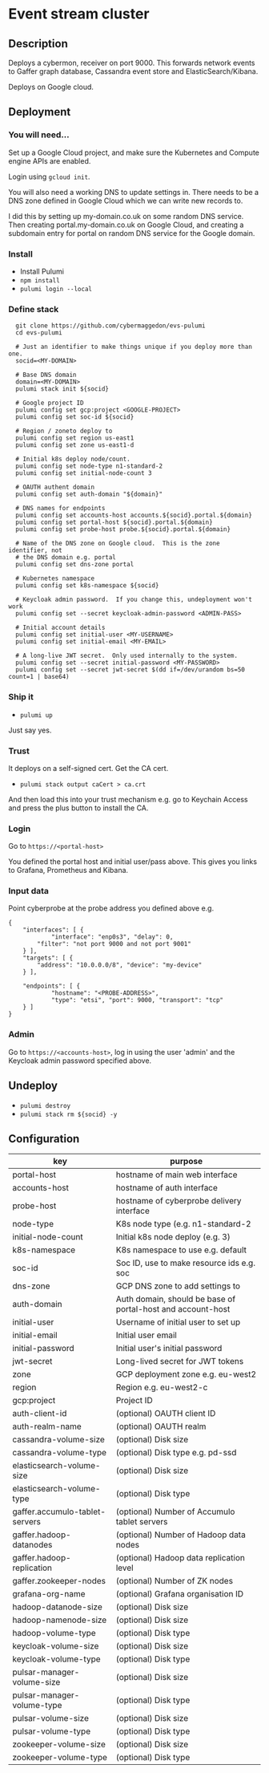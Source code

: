 
# Event stream cluster

## Description

Deploys a cybermon, receiver on port 9000.  This forwards network events to
Gaffer graph database, Cassandra event store and ElasticSearch/Kibana.

Deploys on Google cloud.

## Deployment

### You will need...

Set up a Google Cloud project, and make sure the Kubernetes and Compute engine
APIs are enabled.

Login using `gcloud init`.

You will also need a working DNS to update settings in.  There needs to be
a DNS zone defined in Google Cloud which we can write new records to.

I did this by setting up my-domain.co.uk on some random DNS service.
Then creating portal.my-domain.co.uk on Google Cloud, and creating a
subdomain entry for portal on random DNS service for the Google domain.

### Install

- Install Pulumi
- `npm install`
- `pulumi login --local`

### Define stack
  
```
  git clone https://github.com/cybermaggedon/evs-pulumi
  cd evs-pulumi

  # Just an identifier to make things unique if you deploy more than one.
  socid=<MY-DOMAIN>

  # Base DNS domain
  domain=<MY-DOMAIN>
  pulumi stack init ${socid}

  # Google project ID
  pulumi config set gcp:project <GOOGLE-PROJECT>
  pulumi config set soc-id ${socid}

  # Region / zoneto deploy to
  pulumi config set region us-east1
  pulumi config set zone us-east1-d

  # Initial k8s deploy node/count.
  pulumi config set node-type n1-standard-2
  pulumi config set initial-node-count 3

  # OAUTH authent domain
  pulumi config set auth-domain "${domain}"

  # DNS names for endpoints
  pulumi config set accounts-host accounts.${socid}.portal.${domain}
  pulumi config set portal-host ${socid}.portal.${domain}
  pulumi config set probe-host probe.${socid}.portal.${domain}

  # Name of the DNS zone on Google cloud.  This is the zone identifier, not
  # the DNS domain e.g. portal
  pulumi config set dns-zone portal

  # Kubernetes namespace
  pulumi config set k8s-namespace ${socid}

  # Keycloak admin password.  If you change this, undeployment won't work
  pulumi config set --secret keycloak-admin-password <ADMIN-PASS>

  # Initial account details
  pulumi config set initial-user <MY-USERNAME>
  pulumi config set initial-email <MY-EMAIL>

  # A long-live JWT secret.  Only used internally to the system.
  pulumi config set --secret initial-password <MY-PASSWORD>
  pulumi config set --secret jwt-secret $(dd if=/dev/urandom bs=50 count=1 | base64)

```

### Ship it

- `pulumi up`

Just say yes.

### Trust

It deploys on a self-signed cert.  Get the CA cert.

-  `pulumi stack output caCert > ca.crt`

And then load this into your trust mechanism e.g. go to  Keychain Access and
press the plus button to install the CA.

### Login

Go to `https://<portal-host>`

You defined the portal host and initial user/pass above.  This gives you links
to Grafana, Prometheus and Kibana.

### Input data

Point cyberprobe at the probe address you defined above e.g.

```
{
    "interfaces": [ {
            "interface": "enp0s3", "delay": 0,
	    "filter": "not port 9000 and not port 9001"
    } ],
    "targets": [ {
        "address": "10.0.0.0/8", "device": "my-device"
    } ],

    "endpoints": [ {
            "hostname": "<PROBE-ADDRESS>",
            "type": "etsi", "port": 9000, "transport": "tcp"
    } ]
}
```

### Admin

Go to `https://<accounts-host>`, log in using the user 'admin' and the
Keycloak admin password specified above.

## Undeploy

- `pulumi destroy`
- `pulumi stack rm ${socid} -y`

## Configuration

| key                            | purpose |
|--------------------------------|---------|
| portal-host                    | hostname of main web interface         |
| accounts-host                  | hostname of auth interface             |
| probe-host                     | hostname of cyberprobe delivery interface |
| node-type                      | K8s node type (e.g. n1-standard-2      |
| initial-node-count             | Initial k8s node deploy (e.g. 3)       |
| k8s-namespace                  | K8s namespace to use e.g. default      |
| soc-id                         | Soc ID, use to make resource ids e.g. soc |
| dns-zone                       | GCP DNS zone to add settings to        |
| auth-domain                    | Auth domain, should be base of portal-host and account-host |
| initial-user                   | Username of initial user to set up     |
| initial-email                  | Initial user email                     |
| initial-password               | Initial user's initial password        |
| jwt-secret                     | Long-lived secret for JWT tokens       |
| zone                           | GCP deployment zone e.g. eu-west2      |
| region                         | Region e.g. eu-west2-c                 |
| gcp:project                    | Project ID                             |
| auth-client-id                 | (optional) OAUTH client ID             |
| auth-realm-name                | (optional) OAUTH realm                 |
| cassandra-volume-size          | (optional) Disk size                   |
| cassandra-volume-type          | (optional) Disk type e.g. pd-ssd       |
| elasticsearch-volume-size      | (optional) Disk size                   |
| elasticsearch-volume-type      | (optional) Disk type                   |
| gaffer.accumulo-tablet-servers | (optional) Number of Accumulo tablet servers |
| gaffer.hadoop-datanodes        | (optional) Number of Hadoop data nodes |
| gaffer.hadoop-replication      | (optional) Hadoop data replication level |
| gaffer.zookeeper-nodes         | (optional) Number of ZK nodes |
| grafana-org-name               | (optional) Grafana organisation ID |
| hadoop-datanode-size           | (optional) Disk size                   |
| hadoop-namenode-size           | (optional) Disk size                   |
| hadoop-volume-type             | (optional) Disk type                   |
| keycloak-volume-size           | (optional) Disk size                   |
| keycloak-volume-type           | (optional) Disk type                   |
| pulsar-manager-volume-size     | (optional) Disk size                   |
| pulsar-manager-volume-type     | (optional) Disk type                   |
| pulsar-volume-size             | (optional) Disk size                   |
| pulsar-volume-type             | (optional) Disk type                   |
| zookeeper-volume-size          | (optional) Disk size                   |
| zookeeper-volume-type          | (optional) Disk type                   |
